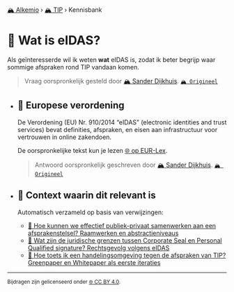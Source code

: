 [🏔️ Alkemio](https://welcome.alkem.io/) › [🏔️ TIP](https://alkem.io/tip/dashboard) › Kennisbank
# 📄 Wat is eIDAS?
Als geïnteresserde wil ik weten __wat__ eIDAS is, zodat ik beter begrijp waar sommige afspraken rond TIP vandaan komen.
> Vraag oorspronkelijk gesteld door [🏔️ Sander Dijkhuis](https://alkem.io/user/sander-dijkhuis-3912). [`🏔️ Origineel`](https://alkem.io/tip/collaboration/watiseidas-4062)

- ## <a id="europeseverordening-4270"></a> 📌 Europese verordening
  De Verordening (EU) Nr. 910/2014 “eIDAS” (electronic identities and trust services) bevat definities, afspraken, en eisen aan infrastructuur voor vertrouwen in online zakendoen.
  
  De oorspronkelijke tekst kun je lezen [🌐 op EUR-Lex](https://eur-lex.europa.eu/legal-content/EN/TXT/?uri=uriserv%3AOJ.L_.2014.257.01.0073.01.ENG). 

  
  > Antwoord oorspronkelijk geschreven door [🏔️ Sander Dijkhuis](https://alkem.io/tip/collaboration/watiseidas-4062/posts/europeseverordening-4270). [`🏔️ Origineel`](https://alkem.io/tip/collaboration/watiseidas-4062/posts/europeseverordening-4270)

- ## 📌 Context waarin dit relevant is
  Automatisch verzameld op basis van verwijzingen:
  - [📌 Hoe kunnen we effectief publiek-privaat samenwerken aan een afsprakenstelsel? Raamwerken en abstractieniveaus](hoekunnenweeffect-1138.md#raamwerkenenabstra-6127)
  - [📌 Wat zijn de juridische grenzen tussen Corporate Seal en Personal Qualified signature? Rechtsgevolg volgens eIDAS](juridischegrenzent-2374.md#rechtsgevolgvolgens-1804)
  - [📌 Hoe toets ik een handelingsomgeving tegen de afspraken van TIP? Greenpaper en Whitepaper als eerste iteraties](hoetoetsikeenhan-831.md#greenpaperenwhitep-3814)
* * *
<small>Bijdragen zijn gelicenseerd onder [🌐 CC BY 4.0](https://creativecommons.org/licenses/by/4.0/deed.nl).</small>
